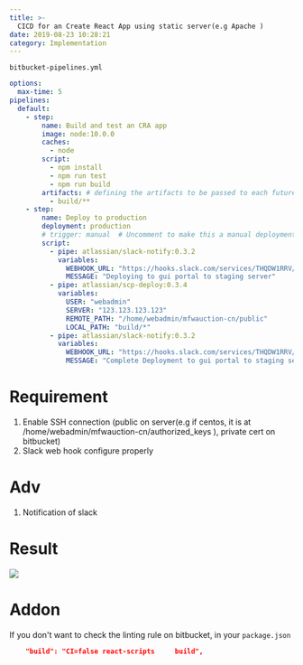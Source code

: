 ```yaml
---
title: >-
  CICD for an Create React App using static server(e.g Apache )  
date: 2019-08-23 10:28:21
category: Implementation
---
```

```bitbucket-pipelines.yml```
```yml
options:
  max-time: 5
pipelines:
  default:
    - step:
        name: Build and test an CRA app
        image: node:10.0.0
        caches:
          - node
        script:
          - npm install
          - npm run test
          - npm run build
        artifacts: # defining the artifacts to be passed to each future step.
          - build/**
    - step:
        name: Deploy to production
        deployment: production
        # trigger: manual  # Uncomment to make this a manual deployment.
        script:
          - pipe: atlassian/slack-notify:0.3.2
            variables:
              WEBHOOK_URL: "https://hooks.slack.com/services/THQDW1RRV/BLWFER4/0gVW1b2uCyIBYeONX0bX0asdasdasd"
              MESSAGE: "Deploying to gui portal to staging server"
          - pipe: atlassian/scp-deploy:0.3.4
            variables:
              USER: "webadmin"
              SERVER: "123.123.123.123"
              REMOTE_PATH: "/home/webadmin/mfwauction-cn/public"
              LOCAL_PATH: "build/*"
          - pipe: atlassian/slack-notify:0.3.2
            variables:
              WEBHOOK_URL: "https://hooks.slack.com/services/THQDW1RRV/BLWFER4/0gVYtBWuCyIBYeONX0bX0asdasdasd"
              MESSAGE: "Complete Deployment to gui portal to staging server"
```
# Requirement
1. Enable SSH connection (public on server(e.g if centos, it is at /home/webadmin/mfwauction-cn/authorized_keys ), private cert on bitbucket)
2. Slack web hook configure properly

# Adv
1. Notification of slack

# Result
![ ](https://www.awesomescreenshot.com/image/4193709/5ca22bfe1fa94116a7d9294d85568907)

# Addon
If you don't want to  check the linting rule on bitbucket, in your `package.json`

```json
    "build": "CI=false react-scripts     build",

```